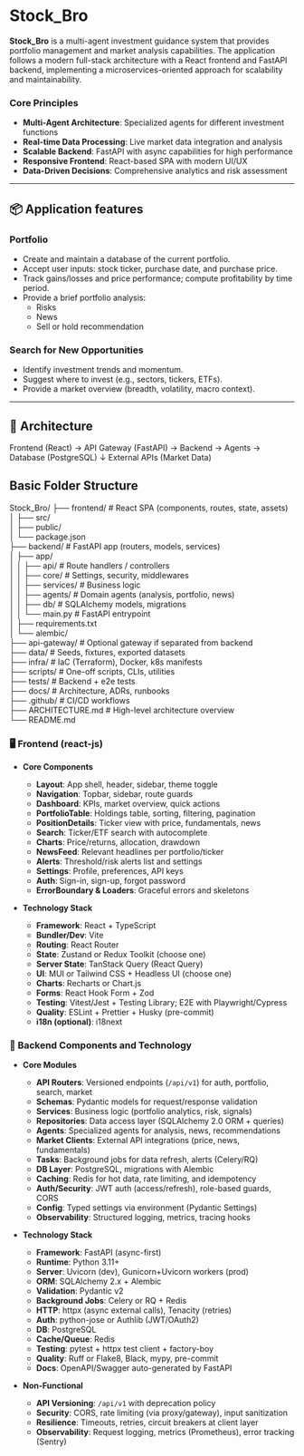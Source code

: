 # Stock_Bro
**Stock_Bro** is a multi-agent investment guidance system that provides portfolio management and market analysis capabilities. The application follows a modern full-stack architecture with a React frontend and FastAPI backend, implementing a microservices-oriented approach for scalability and maintainability.


### Core Principles
- **Multi-Agent Architecture**: Specialized agents for different investment functions
- **Real-time Data Processing**: Live market data integration and analysis
- **Scalable Backend**: FastAPI with async capabilities for high performance
- **Responsive Frontend**: React-based SPA with modern UI/UX
- **Data-Driven Decisions**: Comprehensive analytics and risk assessment


---------
## 📦 Application features

### Portfolio
- Create and maintain a database of the current portfolio.
- Accept user inputs: stock ticker, purchase date, and purchase price.
- Track gains/losses and price performance; compute profitability by time period.
- Provide a brief portfolio analysis:
  - Risks
  - News
  - Sell or hold recommendation

### Search for New Opportunities
- Identify investment trends and momentum.
- Suggest where to invest (e.g., sectors, tickers, ETFs).
- Provide a market overview (breadth, volatility, macro context).

---------

## 🎯 Architecture

Frontend (React) → API Gateway (FastAPI) → Backend → Agents → Database (PostgreSQL)
                                      ↓
                              External APIs (Market Data)

## Basic Folder Structure

  Stock_Bro/
  ├── frontend/               # React SPA (components, routes, state, assets)  
  │   ├── src/  
  │   ├── public/   
  │   └── package.json  
  ├── backend/                # FastAPI app (routers, models, services)  
  │   ├── app/   
  │   │   ├── api/            # Route handlers / controllers  
  │   │   ├── core/           # Settings, security, middlewares  
  │   │   ├── services/       # Business logic  
  │   │   ├── agents/         # Domain agents (analysis, portfolio, news)   
  │   │   ├── db/             # SQLAlchemy models, migrations  
  │   │   └── main.py         # FastAPI entrypoint  
  │   ├── requirements.txt  
  │   └── alembic/  
  ├── api-gateway/            # Optional gateway if separated from backend  
  ├── data/                   # Seeds, fixtures, exported datasets  
  ├── infra/                  # IaC (Terraform), Docker, k8s manifests  
  ├── scripts/                # One-off scripts, CLIs, utilities  
  ├── tests/                  # Backend + e2e tests  
  ├── docs/                   # Architecture, ADRs, runbooks  
  ├── .github/                # CI/CD workflows  
  ├── ARCHITECTURE.md         # High-level architecture overview  
  └── README.md  


### 🖥️ Frontend (react-js)

- **Core Components**
  - **Layout**: App shell, header, sidebar, theme toggle
  - **Navigation**: Topbar, sidebar, route guards
  - **Dashboard**: KPIs, market overview, quick actions
  - **PortfolioTable**: Holdings table, sorting, filtering, pagination
  - **PositionDetails**: Ticker view with price, fundamentals, news
  - **Search**: Ticker/ETF search with autocomplete
  - **Charts**: Price/returns, allocation, drawdown
  - **NewsFeed**: Relevant headlines per portfolio/ticker
  - **Alerts**: Threshold/risk alerts list and settings
  - **Settings**: Profile, preferences, API keys
  - **Auth**: Sign-in, sign-up, forgot password
  - **ErrorBoundary & Loaders**: Graceful errors and skeletons

- **Technology Stack**
  - **Framework**: React + TypeScript
  - **Bundler/Dev**: Vite
  - **Routing**: React Router
  - **State**: Zustand or Redux Toolkit (choose one)
  - **Server State**: TanStack Query (React Query)
  - **UI**: MUI or Tailwind CSS + Headless UI (choose one)
  - **Charts**: Recharts or Chart.js
  - **Forms**: React Hook Form + Zod
  - **Testing**: Vitest/Jest + Testing Library; E2E with Playwright/Cypress
  - **Quality**: ESLint + Prettier + Husky (pre-commit)
  - **i18n (optional)**: i18next

### 🧩 Backend Components and Technology

- **Core Modules**
  - **API Routers**: Versioned endpoints (`/api/v1`) for auth, portfolio, search, market
  - **Schemas**: Pydantic models for request/response validation
  - **Services**: Business logic (portfolio analytics, risk, signals)
  - **Repositories**: Data access layer (SQLAlchemy 2.0 ORM + queries)
  - **Agents**: Specialized agents for analysis, news, recommendations
  - **Market Clients**: External API integrations (price, news, fundamentals)
  - **Tasks**: Background jobs for data refresh, alerts (Celery/RQ)
  - **DB Layer**: PostgreSQL, migrations with Alembic
  - **Caching**: Redis for hot data, rate limiting, and idempotency
  - **Auth/Security**: JWT auth (access/refresh), role-based guards, CORS
  - **Config**: Typed settings via environment (Pydantic Settings)
  - **Observability**: Structured logging, metrics, tracing hooks

- **Technology Stack**
  - **Framework**: FastAPI (async-first)
  - **Runtime**: Python 3.11+
  - **Server**: Uvicorn (dev), Gunicorn+Uvicorn workers (prod)
  - **ORM**: SQLAlchemy 2.x + Alembic
  - **Validation**: Pydantic v2
  - **Background Jobs**: Celery or RQ + Redis
  - **HTTP**: httpx (async external calls), Tenacity (retries)
  - **Auth**: python-jose or Authlib (JWT/OAuth2)
  - **DB**: PostgreSQL
  - **Cache/Queue**: Redis
  - **Testing**: pytest + httpx test client + factory-boy
  - **Quality**: Ruff or Flake8, Black, mypy, pre-commit
  - **Docs**: OpenAPI/Swagger auto-generated by FastAPI

- **Non-Functional**
  - **API Versioning**: `/api/v1` with deprecation policy
  - **Security**: CORS, rate limiting (via proxy/gateway), input sanitization
  - **Resilience**: Timeouts, retries, circuit breakers at client layer
  - **Observability**: Request logging, metrics (Prometheus), error tracking (Sentry)
